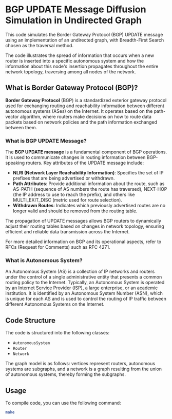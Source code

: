 # BGP UPDATE Message Diffusion Simulation in Undirected Graph

This code simulates the Border Gateway Protocol (BGP) UPDATE message using an implementation of an undirected graph, with Breadth-First Search chosen as the traversal method.

The code illustrates the spread of information that occurs when a new router is inserted into a specific autonomous system and how the information about this node's insertion propagates throughout the entire network topology, traversing among all nodes of the network.


## What is Border Gateway Protocol (BGP)?

**Border Gateway Protocol** (BGP) is a standardized exterior gateway protocol used for exchanging routing and reachability information between different autonomous systems (ASes) on the Internet. It operates based on the path-vector algorithm, where routers make decisions on how to route data packets based on network policies and the path information exchanged between them.

### What is BGP UPDATE Message?

The **BGP UPDATE message** is a fundamental component of BGP operations. It is used to communicate changes in routing information between BGP-speaking routers. Key attributes of the UPDATE message include:

- **NLRI (Network Layer Reachability Information)**: Specifies the set of IP prefixes that are being advertised or withdrawn.
- **Path Attributes**: Provide additional information about the route, such as AS-PATH (sequence of AS numbers the route has traversed), NEXT-HOP (the IP address to use to reach the prefix), and others like MULTI_EXIT_DISC (metric used for route selection).
- **Withdrawn Routes**: Indicates which previously advertised routes are no longer valid and should be removed from the routing table.

The propagation of UPDATE messages allows BGP routers to dynamically adjust their routing tables based on changes in network topology, ensuring efficient and reliable data transmission across the Internet.

For more detailed information on BGP and its operational aspects, refer to RFCs (Request for Comments) such as RFC 4271.


### What is Autonomous System?

An Autonomous System (AS) is a collection of IP networks and routers under the control of a single administrative entity that presents a common routing policy to the Internet. Typically, an Autonomous System is operated by an Internet Service Provider (ISP), a large enterprise, or an academic institution. It is identified by an Autonomous System Number (ASN), which is unique for each AS and is used to control the routing of IP traffic between different Autonomous Systems on the Internet.

## Code Structure

The code is structured into the following classes:

* `AutonomousSystem`
* `Router`
* `Network`

The graph model is as follows: vertices represent routers, autonomous systems are subgraphs, and a network is a graph resulting from the union of autonomous systems, thereby forming the subgraphs.

## Usage

To compile code, you can use the following command:

```bash
make
```
